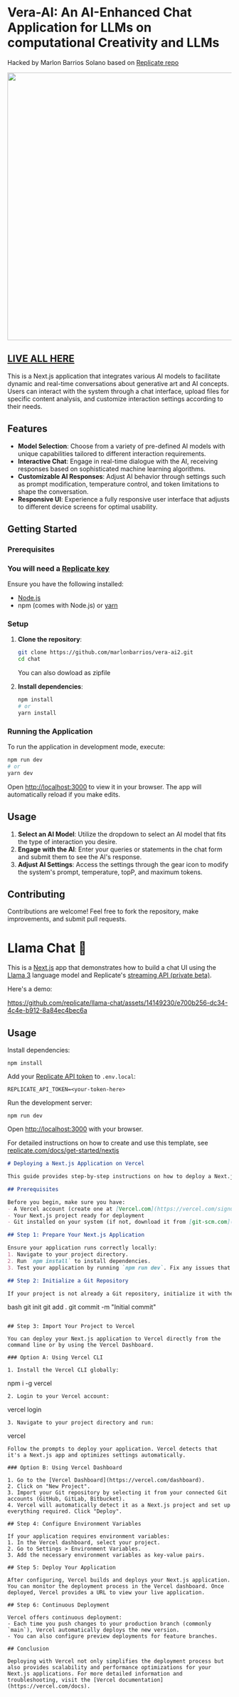 
# Vera-AI: An AI-Enhanced Chat Application for LLMs on computational Creativity and LLMs

Hacked by Marlon Barrios Solano based on [Replicate repo](https://github.com/replicate/llama-chat)

<img src="https://github.com/marlonbarrios/vera-ai2/assets/90220317/9326e68c-cb1b-46ed-820a-4d0a0fe0f30f" width="600" >

## [LIVE ALL HERE](https://vera-ai.vercel.app/)

This is a Next.js application that integrates various AI models to facilitate dynamic and real-time conversations about generative art and AI concepts. Users can interact with the system through a chat interface, upload files for specific content analysis, and customize interaction settings according to their needs.

## Features

- **Model Selection**: Choose from a variety of pre-defined AI models with unique capabilities tailored to different interaction requirements.
- **Interactive Chat**: Engage in real-time dialogue with the AI, receiving responses based on sophisticated machine learning algorithms.
- **Customizable AI Responses**: Adjust AI behavior through settings such as prompt modification, temperature control, and token limitations to shape the conversation.
- **Responsive UI**: Experience a fully responsive user interface that adjusts to different device screens for optimal usability.

## Getting Started

### Prerequisites

### You will need a [Replicate key](https://replicate.com/)


Ensure you have the following installed:
- [Node.js](https://nodejs.org/)
- npm (comes with Node.js) or [yarn](https://yarnpkg.com/)


### Setup

1. **Clone the repository**:
   ```bash
   git clone https://github.com/marlonbarrios/vera-ai2.git
   cd chat
   ```

   You can also dowload as zipfile

2. **Install dependencies**:
   ```bash
   npm install
   # or
   yarn install
   ```

### Running the Application

To run the application in development mode, execute:
```bash
npm run dev
# or
yarn dev
```
Open [http://localhost:3000](http://localhost:3000) to view it in your browser. The app will automatically reload if you make edits.

## Usage

1. **Select an AI Model**: Utilize the dropdown to select an AI model that fits the type of interaction you desire.
2. **Engage with the AI**: Enter your queries or statements in the chat form and submit them to see the AI's response.
3. **Adjust AI Settings**: Access the settings through the gear icon to modify the system's prompt, temperature, topP, and maximum tokens.

## Contributing

Contributions are welcome! Feel free to fork the repository, make improvements, and submit pull requests.

# Llama Chat 🦙

This is a [Next.js](https://nextjs.org/) app that demonstrates how to build a chat UI using the [Llama 3](https://replicate.com/meta/llama-3-70b-chat) language model and Replicate's [streaming API (private beta)](https://replicate.com/docs/streaming).

Here's a demo:

https://github.com/replicate/llama-chat/assets/14149230/e700b256-dc34-4c4e-b912-8a84ec4bec6a


## Usage

Install dependencies:

```console
npm install
```

Add your [Replicate API token](https://replicate.com/account#token) to `.env.local`:

```
REPLICATE_API_TOKEN=<your-token-here>
```

Run the development server:

```console
npm run dev
```

Open [http://localhost:3000](http://localhost:3000) with your browser.

For detailed instructions on how to create and use this template, see [replicate.com/docs/get-started/nextjs](https://replicate.com/docs/get-started/nextjs)

```markdown
# Deploying a Next.js Application on Vercel

This guide provides step-by-step instructions on how to deploy a Next.js application using Vercel, a platform that offers the best developer experience for deploying and hosting your Next.js projects.

## Prerequisites

Before you begin, make sure you have:
- A Vercel account (create one at [Vercel.com](https://vercel.com/signup))
- Your Next.js project ready for deployment
- Git installed on your system (if not, download it from [git-scm.com](https://git-scm.com/))

## Step 1: Prepare Your Next.js Application

Ensure your application runs correctly locally:
1. Navigate to your project directory.
2. Run `npm install` to install dependencies.
3. Test your application by running `npm run dev`. Fix any issues that arise.

## Step 2: Initialize a Git Repository

If your project is not already a Git repository, initialize it with the following commands:
```
bash
git init
git add .
git commit -m "Initial commit"
```

## Step 3: Import Your Project to Vercel

You can deploy your Next.js application to Vercel directly from the command line or by using the Vercel Dashboard.

### Option A: Using Vercel CLI

1. Install the Vercel CLI globally:
   ```
   npm i -g vercel
   ```
2. Login to your Vercel account:
   ```
   vercel login
   ```
3. Navigate to your project directory and run:
   ```
   vercel
   ```
   Follow the prompts to deploy your application. Vercel detects that it's a Next.js app and optimizes settings automatically.

### Option B: Using Vercel Dashboard

1. Go to the [Vercel Dashboard](https://vercel.com/dashboard).
2. Click on "New Project".
3. Import your Git repository by selecting it from your connected Git accounts (GitHub, GitLab, Bitbucket).
4. Vercel will automatically detect it as a Next.js project and set up everything required. Click "Deploy".

## Step 4: Configure Environment Variables

If your application requires environment variables:
1. In the Vercel dashboard, select your project.
2. Go to Settings > Environment Variables.
3. Add the necessary environment variables as key-value pairs.

## Step 5: Deploy Your Application

After configuring, Vercel builds and deploys your Next.js application. You can monitor the deployment process in the Vercel dashboard. Once deployed, Vercel provides a URL to view your live application.

## Step 6: Continuous Deployment

Vercel offers continuous deployment:
- Each time you push changes to your production branch (commonly `main`), Vercel automatically deploys the new version.
- You can also configure preview deployments for feature branches.

## Conclusion

Deploying with Vercel not only simplifies the deployment process but also provides scalability and performance optimizations for your Next.js applications. For more detailed information and troubleshooting, visit the [Vercel documentation](https://vercel.com/docs).
```
